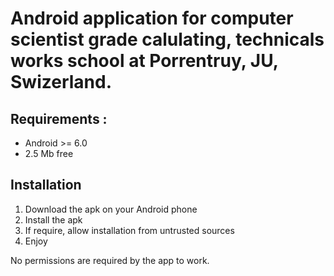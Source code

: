 # Android application for computer scientist grade calulating, technicals works school at Porrentruy, JU, Swizerland. 

## Requirements :
- Android >= 6.0
- 2.5 Mb free

## Installation
1. Download the apk on your Android phone
2. Install the apk
3. If require, allow installation from untrusted sources
4. Enjoy

No permissions are required by the app to work.
